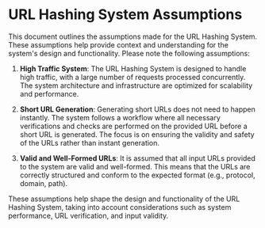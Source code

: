 # URL Hashing System Assumptions

This document outlines the assumptions made for the URL Hashing System. These assumptions help provide context and understanding for the system's design and functionality. Please note the following assumptions:

1. **High Traffic System**: The URL Hashing System is designed to handle high traffic, with a large number of requests processed concurrently. The system architecture and infrastructure are optimized for scalability and performance.

2. **Short URL Generation**: Generating short URLs does not need to happen instantly. The system follows a workflow where all necessary verifications and checks are performed on the provided URL before a short URL is generated. The focus is on ensuring the validity and safety of the URLs rather than instant generation.

3. **Valid and Well-Formed URLs**: It is assumed that all input URLs provided to the system are valid and well-formed. This means that the URLs are correctly structured and conform to the expected format (e.g., protocol, domain, path).

These assumptions help shape the design and functionality of the URL Hashing System, taking into account considerations such as system performance, URL verification, and input validity.